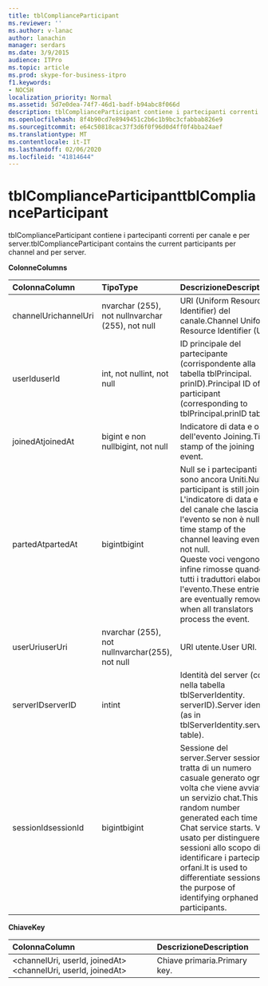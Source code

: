 ```yaml
---
title: tblComplianceParticipant
ms.reviewer: ''
ms.author: v-lanac
author: lanachin
manager: serdars
ms.date: 3/9/2015
audience: ITPro
ms.topic: article
ms.prod: skype-for-business-itpro
f1.keywords:
- NOCSH
localization_priority: Normal
ms.assetid: 5d7e0dea-74f7-46d1-badf-b94abc8f066d
description: tblComplianceParticipant contiene i partecipanti correnti per canale e per server.
ms.openlocfilehash: 8f4b90cd7e8949451c2b6c1b9bc3cfabbab826e9
ms.sourcegitcommit: e64c50818cac37f3d6f0f96d0d4ff0f4bba24aef
ms.translationtype: MT
ms.contentlocale: it-IT
ms.lasthandoff: 02/06/2020
ms.locfileid: "41814644"
---
```

# <a name="tblcomplianceparticipant"></a><span data-ttu-id="560ca-103">tblComplianceParticipant</span><span class="sxs-lookup"><span data-stu-id="560ca-103">tblComplianceParticipant</span></span>
 
<span data-ttu-id="560ca-104">tblComplianceParticipant contiene i partecipanti correnti per canale e per server.</span><span class="sxs-lookup"><span data-stu-id="560ca-104">tblComplianceParticipant contains the current participants per channel and per server.</span></span>
  
<span data-ttu-id="560ca-105">**Colonne**</span><span class="sxs-lookup"><span data-stu-id="560ca-105">**Columns**</span></span>

|<span data-ttu-id="560ca-106">**Colonna**</span><span class="sxs-lookup"><span data-stu-id="560ca-106">**Column**</span></span>|<span data-ttu-id="560ca-107">**Tipo**</span><span class="sxs-lookup"><span data-stu-id="560ca-107">**Type**</span></span>|<span data-ttu-id="560ca-108">**Descrizione**</span><span class="sxs-lookup"><span data-stu-id="560ca-108">**Description**</span></span>|
|:-----|:-----|:-----|
|<span data-ttu-id="560ca-109">channelUri</span><span class="sxs-lookup"><span data-stu-id="560ca-109">channelUri</span></span>  <br/> |<span data-ttu-id="560ca-110">nvarchar (255), not null</span><span class="sxs-lookup"><span data-stu-id="560ca-110">nvarchar (255), not null</span></span>  <br/> |<span data-ttu-id="560ca-111">URI (Uniform Resource Identifier) del canale.</span><span class="sxs-lookup"><span data-stu-id="560ca-111">Channel Uniform Resource Identifier (URI).</span></span>  <br/> |
|<span data-ttu-id="560ca-112">userId</span><span class="sxs-lookup"><span data-stu-id="560ca-112">userId</span></span>  <br/> |<span data-ttu-id="560ca-113">int, not null</span><span class="sxs-lookup"><span data-stu-id="560ca-113">int, not null</span></span>  <br/> |<span data-ttu-id="560ca-114">ID principale del partecipante (corrispondente alla tabella tblPrincipal. prinID).</span><span class="sxs-lookup"><span data-stu-id="560ca-114">Principal ID of the participant (corresponding to tblPrincipal.prinID table).</span></span>  <br/> |
|<span data-ttu-id="560ca-115">joinedAt</span><span class="sxs-lookup"><span data-stu-id="560ca-115">joinedAt</span></span>  <br/> |<span data-ttu-id="560ca-116">bigint e non null</span><span class="sxs-lookup"><span data-stu-id="560ca-116">bigint, not null</span></span>  <br/> |<span data-ttu-id="560ca-117">Indicatore di data e ora dell'evento Joining.</span><span class="sxs-lookup"><span data-stu-id="560ca-117">Time stamp of the joining event.</span></span>  <br/> |
|<span data-ttu-id="560ca-118">partedAt</span><span class="sxs-lookup"><span data-stu-id="560ca-118">partedAt</span></span>  <br/> |<span data-ttu-id="560ca-119">bigint</span><span class="sxs-lookup"><span data-stu-id="560ca-119">bigint</span></span>  <br/> |<span data-ttu-id="560ca-120">Null se i partecipanti sono ancora Uniti.</span><span class="sxs-lookup"><span data-stu-id="560ca-120">Null if participant is still joined.</span></span> <span data-ttu-id="560ca-121">L'indicatore di data e ora del canale che lascia l'evento se non è null.</span><span class="sxs-lookup"><span data-stu-id="560ca-121">The time stamp of the channel leaving event if not null.</span></span>  <br/> <span data-ttu-id="560ca-122">Queste voci vengono infine rimosse quando tutti i traduttori elaborano l'evento.</span><span class="sxs-lookup"><span data-stu-id="560ca-122">These entries are eventually removed when all translators process the event.</span></span>  <br/> |
|<span data-ttu-id="560ca-123">userUri</span><span class="sxs-lookup"><span data-stu-id="560ca-123">userUri</span></span>  <br/> |<span data-ttu-id="560ca-124">nvarchar (255), not null</span><span class="sxs-lookup"><span data-stu-id="560ca-124">nvarchar(255), not null</span></span>  <br/> |<span data-ttu-id="560ca-125">URI utente.</span><span class="sxs-lookup"><span data-stu-id="560ca-125">User URI.</span></span>  <br/> |
|<span data-ttu-id="560ca-126">serverID</span><span class="sxs-lookup"><span data-stu-id="560ca-126">serverID</span></span>  <br/> |<span data-ttu-id="560ca-127">int</span><span class="sxs-lookup"><span data-stu-id="560ca-127">int</span></span>  <br/> |<span data-ttu-id="560ca-128">Identità del server (come nella tabella tblServerIdentity. serverID).</span><span class="sxs-lookup"><span data-stu-id="560ca-128">Server identity (as in tblServerIdentity.serverID table).</span></span>  <br/> |
|<span data-ttu-id="560ca-129">sessionId</span><span class="sxs-lookup"><span data-stu-id="560ca-129">sessionId</span></span>  <br/> |<span data-ttu-id="560ca-130">bigint</span><span class="sxs-lookup"><span data-stu-id="560ca-130">bigint</span></span>  <br/> |<span data-ttu-id="560ca-131">Sessione del server.</span><span class="sxs-lookup"><span data-stu-id="560ca-131">Server session.</span></span> <span data-ttu-id="560ca-132">Si tratta di un numero casuale generato ogni volta che viene avviato un servizio chat.</span><span class="sxs-lookup"><span data-stu-id="560ca-132">This is a random number generated each time a Chat service starts.</span></span> <span data-ttu-id="560ca-133">Viene usato per distinguere le sessioni allo scopo di identificare i partecipanti orfani.</span><span class="sxs-lookup"><span data-stu-id="560ca-133">It is used to differentiate sessions for the purpose of identifying orphaned participants.</span></span>  <br/> |
   
<span data-ttu-id="560ca-134">**Chiave**</span><span class="sxs-lookup"><span data-stu-id="560ca-134">**Key**</span></span>

|<span data-ttu-id="560ca-135">**Colonna**</span><span class="sxs-lookup"><span data-stu-id="560ca-135">**Column**</span></span>|<span data-ttu-id="560ca-136">**Descrizione**</span><span class="sxs-lookup"><span data-stu-id="560ca-136">**Description**</span></span>|
|:-----|:-----|
|<span data-ttu-id="560ca-137">\<channelUri, userId, joinedAt\></span><span class="sxs-lookup"><span data-stu-id="560ca-137">\<channelUri, userId, joinedAt\></span></span>  <br/> |<span data-ttu-id="560ca-138">Chiave primaria.</span><span class="sxs-lookup"><span data-stu-id="560ca-138">Primary key.</span></span>  <br/> |
   

